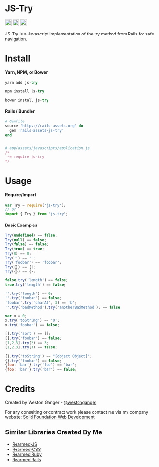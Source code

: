 # JS-Try
<a href="https://badge.fury.io/js/js-try" target="_blank"><img height="21" style='border:0px;height:21px;' border='0' src="https://badge.fury.io/js/js-try.svg" alt="NPM Version"></a>
<a href='https://www.npmjs.org/package/js-try' target='_blank'><img height='21' style='border:0px;height:21px;' src='https://img.shields.io/npm/dt/js-try.svg?label=NPM+Downloads' border='0' alt='NPM Downloads' /></a>
<a href='https://ko-fi.com/A5071NK' target='_blank'><img height='22' style='border:0px;height:22px;' src='https://az743702.vo.msecnd.net/cdn/kofi1.png?v=a' border='0' alt='Buy Me a Coffee' /></a> 

JS-Try is a Javascript implementation of the try method from Rails for safe navigation.

# Install

#### Yarn, NPM, or Bower
```javascript
yarn add js-try

npm install js-try

bower install js-try
```

#### Rails / Bundler

```ruby
# Gemfile
source 'https://rails-assets.org' do
  gem 'rails-assets-js-try'
end


# app/assets/javascripts/application.js
/*
 *= require js-try
*/
```

# Usage
#### Require/Import
```javascript
var Try = require('js-try');
// or
import { Try } from 'js-try';
```

#### Basic Examples
```javascript
Try(undefined) == false;
Try(null) == false;
Try(false) == false;
Try(true) == true;
Try(0) == 0;
Try('') == '';
Try('foobar') == 'foobar';
Try([]) == [];
Try({}) == {};

false.try('length') == false;
true.try('length') == false;

''.try('length') == 0;
''.try('foobar') == false;
'foobar'.try('charAt', 3) == 'b';
''.try('badMethod').try('anotherBadMethod'); == false

var x = 0;
x.try('toString') == '0';
x.try('foobar') == false;

[].try('sort') == [];
[].try('foobar') == false;
[1,2,3].try(2) == 3;
[1,2,3].try(3) == false;

{}.try('toString') == "[object Object]";
{}.try('foobar') == false;
{foo: 'bar'}.try('foo') == 'bar';
{foo: 'bar'}.try('bar') == false;
```

# Credits
Created by Weston Ganger - [@westonganger](https://github.com/westonganger)

For any consulting or contract work please contact me via my company website: [Solid Foundation Web Development](https://solidfoundationwebdev.com)

## Similar Libraries Created By Me
- [Rearmed-JS](https://github.com/westonganger/rearmed-js)
- [Rearmed-CSS](https://github.com/westonganger/rearmed-css)
- [Rearmed Ruby](https://github.com/westonganger/rearmed-rb)
- [Rearmed Rails](https://github.com/westonganger/rearmed_rails)
